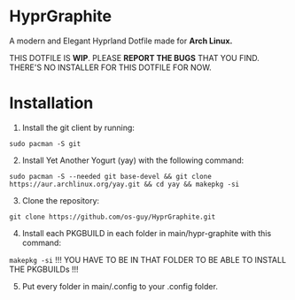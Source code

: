 # HyprGraphite
 A modern and Elegant Hyprland Dotfile made for **Arch Linux.**

THIS DOTFILE IS **WIP**.
PLEASE **REPORT THE BUGS** THAT YOU FIND.
THERE'S NO INSTALLER FOR THIS DOTFILE FOR NOW.

# Installation

1. Install the git client by running:

`sudo pacman -S git
`

2. Install Yet Another Yogurt (yay) with the following command:

`sudo pacman -S --needed git base-devel && git clone https://aur.archlinux.org/yay.git && cd yay && makepkg -si
`

3. Clone the repository:

`git clone https://github.com/os-guy/HyprGraphite.git`

4. Install each PKGBUILD in each folder in main/hypr-graphite with this command:

`makepkg -si`
!!! YOU HAVE TO BE IN THAT FOLDER TO BE ABLE TO INSTALL THE PKGBUILDs !!!

5. Put every folder in main/.config to your .config folder.
